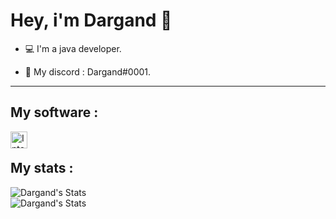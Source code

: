 # Hey, i'm Dargand 👋

- 💻 I'm a java developer.

- 📌 My discord : Dargand#0001.

---

## My software :

<img align="left" alt="Intellij Idea" width="27px" src="https://resources.jetbrains.com/storage/products/intellij-idea/img/meta/intellij-idea_logo_300x300.png"/>
<br/>

## My stats :

<img align="center" alt="Dargand's Stats" src="https://github-readme-stats.vercel.app/api?username=Dargand-Dev&show_icons=true&hide_border=true&theme=tokyonight" />
<br/>
<img align="center" alt="Dargand's Stats" src="https://github-readme-stats.vercel.app/api/top-langs/?username=Dargand-Dev&show_icons=true&layout=compact&hide_border=true&theme=tokyonight" />
